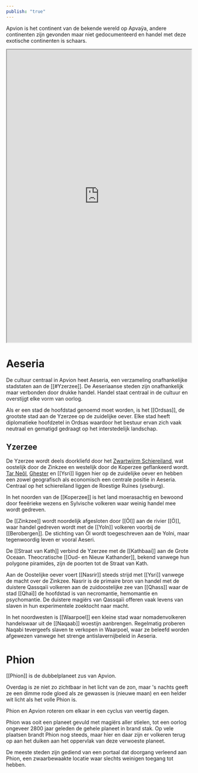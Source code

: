 ```yaml
---
publish: "true"
---
```

Apvion is het continent van de bekende wereld op Apvaÿa, andere continenten zijn gevonden maar niet gedocumenteerd en handel met deze exotische continenten is schaars.
<iframe src="https://bartolo05.github.io/Apvaya-map/" width="100%" height="800px"></iframe>




# Aeseria
De cultuur centraal in Apvion heet Aeseria, een verzameling onafhankelijke stadstaten aan de [[#Yzerzee]]. De Aeseriaanse steden zijn onafhankelijk maar verbonden door drukke handel. Handel staat centraal in de cultuur en overstijgt elke vorm van oorlog.

Als er een stad de hoofdstad genoemd moet worden, is het [[Ordsas]], de grootste stad aan de Yzerzee op de zuidelijke oever. Elke stad heeft diplomatieke hoofdzetel in Ordsas waardoor het bestuur ervan zich vaak neutraal en gematigd gedraagt op het interstedelijk landschap.


## Yzerzee
De Yzerzee wordt deels doorkliefd door het [Zwartwijrm Schiereiland](../Locations/Features/Zwartwijrm%20Schiereiland.md), wat oostelijk door de Zinkzee en westelijk door de Koperzee geflankeerd wordt. 
[Tar Neôl](../Main/Tar%20Neôl.md), [Ghester](../Locations/Cities/Ghester.md) en [[Ysri]] liggen hier op de zuidelijke oever en hebben een zowel geografisch als economisch een centrale positie in Aeseria.
Centraal op het schiereiland liggen de Roestige Ruïnes (yseburg). 

In het noorden van de [[Koperzee]] is het land moerasachtig en bewoond door feeërieke wezens en Sylvische volkeren waar weinig handel mee wordt gedreven. 

De [[Zinkzee]] wordt noordelijk afgesloten door [[Öl]] aan de rivier [[Ö]], waar handel gedreven wordt met de [[Yoln]] volkeren voorbij de [[Berobergen]]. De stichting van Öl wordt toegeschreven aan de Yolni, maar tegenwoordig leven er vooral Aeseri. 

De [[Straat van Kath]] verbind de Yzerzee met de [[Kathbaai]] aan de Grote Oceaan. Theocratische [[Oud- en Nieuw Kathander]], bekend vanwege hun polygone piramides, zijn de poorten tot de Straat van Kath. 

Aan de Oostelijke oever voert [[Nasrir]] steeds strijd met [[Ysri]] vanwege de macht over de Zinkzee. Nasrir is de primaire bron van handel met de duistere Qassqaïi volkeren aan de zuidoostelijke zee van [[Qhass]] waar de stad [[Qhaï]] de hoofdstad is van necromantie, hemomantie en psychomantie. De duistere magiërs van Qassqaïi offeren vaak levens van slaven in hun experimentele zoektocht naar macht.  

In het noordwesten is [[Waarpoel]] een kleine stad waar nomadenvolkeren handelswaar uit de [[Naqaab]] woestijn aanbrengen. Regelmatig proberen Naqabi tevergeefs slaven te verkopen in Waarpoel, waar ze beleefd worden afgewezen vanwege het strenge antislavernijbeleid in Aeseria.

# Phion
[[Phion]] is de dubbelplaneet zus van Apvion. 

Overdag is ze niet zo zichtbaar in het licht van de zon, maar 's nachts geeft ze een dimme rode gloed als ze gewassen is (nieuwe maan) en een helder wit licht als het volle Phion is. 

Phion en Apvion roteren om elkaar in een cyclus van veertig dagen.

Phion was ooit een planeet gevuld met magiërs aller stielen, tot een oorlog ongeveer 2800 jaar geleden de gehele planeet in brand stak. Op vele plaatsen brandt Phion nog steeds, maar hier en daar zijn er volkeren terug op aan het duiken aan het oppervlak van deze verwoeste planeet.

De meeste steden zijn gediend van een portaal dat doorgang verleend aan Phion, een zwaarbewaakte locatie waar slechts weinigen toegang tot hebben.
